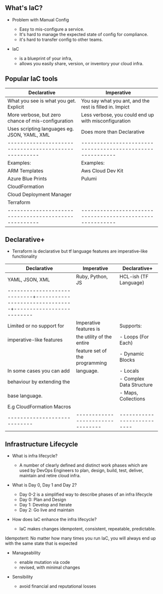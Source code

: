 ## What's IaC?

- Problem with Manual Config
   - Easy to mis-configure a service.
   - It's hard to manage the expected state of config for compliance.
   - it's hard to transfer config to other teams.

- IaC
   - is a blueprint of your infra,
   - allows you easily share, version, or inventory your cloud infra.

## Popular IaC tools

| Declarative                                        | Imperative                                              |
|----------------------------------------------------|---------------------------------------------------------|
| What you see is what you get. Explicit             | You say what you ant, and the rest is filled in. Impict |
| More verbose, but zero chance of mis-configuration | Less verbose, you could end up with misconfiguration    |
| Uses scripting languages eg. JSON, YAML, XML       | Does more than Declarative                              |
|----------------------------------------------------|---------------------------------------------------------|
| Examples:                                          | Examples:                                               |
| ARM Templates                                      | Aws Cloud Dev Kit                                       |
| Azure Blue Prints                                  | Pulumi                                                  |
| CloudFormation                                     |                                                         |
| Cloud Deployment Manager                           |                                                         |
| Terraform                                          |                                                         |
|----------------------------------------------------|---------------------------------------------------------|

## Declarative+
-  Terraform is declarative but tf language features are imperative-like functionality

| Declarative                | Imperative                     | Declarative+             |
|----------------------------|--------------------------------|--------------------------|
| YAML, JSON, XML            | Ruby, Python, JS               | HCL-ish (TF Language)    |
|----------------------------+--------------------------------+--------------------------|
| Limited or no support for  | Imperative features is         | Supports:                |
| imperative-like features   | the utility of the entire      | - Loops (For Each)       |
|                            | feature set of the programming | - Dynamic Blocks         |
| In some cases you can add  | language.                      | - Locals                 |
| behaviour by extending the |                                | - Complex Data Structure |
| base language.             |                                | - Maps, Collections      |
| E.g CloudFormation Macros  |                                |                          | 
|----------------------------|--------------------------------|--------------------------|

## Infrastructure Lifecycle

- What is infra lifecycle?
   - A number of clearly defined and distinct work phases which are used by 
   DevOps Engineers to plan, design, build, test, deliver, maintain and retire cloud infra.

- What is Day 0, Day 1 and Day 2?
   - Day 0-2 is a simplified way to describe phases of an infra lifecycle
   - Day 0: Plan and Design
   - Day 1: Develop and Iterate
   - Day 2: Go live and maintain

 - How does IaC enhance the infra lifecycle?
   - IaC makes changes idempotent, consistent, repeatable, predictable.

Idempotent: No matter how many times you run IaC, you will always end up with the same state that is expected

- Manageability
   - enable mutation via code
   - revised, with minimal changes
  
- Sensibility
   - avoid financial and reputational losses
